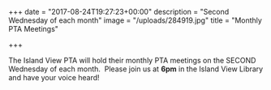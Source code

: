 +++
date = "2017-08-24T19:27:23+00:00"
description = "Second Wednesday of each month"
image = "/uploads/284919.jpg"
title = "Monthly PTA Meetings"

+++


The Island View PTA will hold their monthly PTA meetings on the SECOND Wednesday of each month.  Please join us at **6pm** in the Island View Library and have your voice heard!